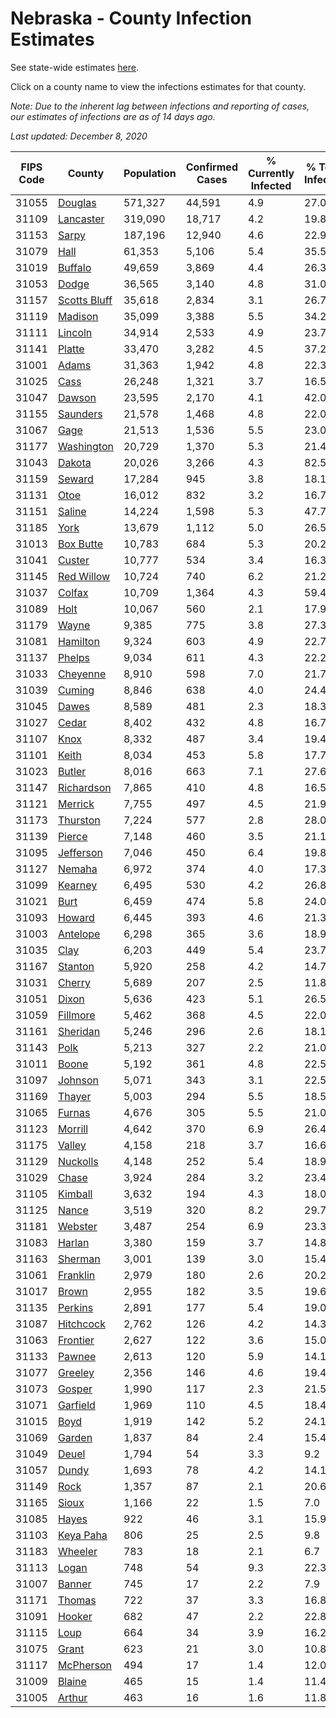 # Nebraska - County Infection Estimates

See state-wide estimates [here](/infections/us-ne).

Click on a county name to view the infections estimates for that county.

*Note: Due to the inherent lag between infections and reporting of cases, our estimates of infections are as of 14 days ago.*

*Last updated: December 8, 2020*

|   FIPS Code |                       County |   Population |   Confirmed Cases |   % Currently Infected |   % Total Infected |
|-------------|------------------------------|--------------|-------------------|------------------------|--------------------|
|       31055 |           [Douglas](douglas) |      571,327 |            44,591 |                    4.9 |               27.0 |
|       31109 |       [Lancaster](lancaster) |      319,090 |            18,717 |                    4.2 |               19.8 |
|       31153 |               [Sarpy](sarpy) |      187,196 |            12,940 |                    4.6 |               22.9 |
|       31079 |                 [Hall](hall) |       61,353 |             5,106 |                    5.4 |               35.5 |
|       31019 |           [Buffalo](buffalo) |       49,659 |             3,869 |                    4.4 |               26.3 |
|       31053 |               [Dodge](dodge) |       36,565 |             3,140 |                    4.8 |               31.0 |
|       31157 | [Scotts Bluff](scotts-bluff) |       35,618 |             2,834 |                    3.1 |               26.7 |
|       31119 |           [Madison](madison) |       35,099 |             3,388 |                    5.5 |               34.2 |
|       31111 |           [Lincoln](lincoln) |       34,914 |             2,533 |                    4.9 |               23.7 |
|       31141 |             [Platte](platte) |       33,470 |             3,282 |                    4.5 |               37.2 |
|       31001 |               [Adams](adams) |       31,363 |             1,942 |                    4.8 |               22.3 |
|       31025 |                 [Cass](cass) |       26,248 |             1,321 |                    3.7 |               16.5 |
|       31047 |             [Dawson](dawson) |       23,595 |             2,170 |                    4.1 |               42.0 |
|       31155 |         [Saunders](saunders) |       21,578 |             1,468 |                    4.8 |               22.0 |
|       31067 |                 [Gage](gage) |       21,513 |             1,536 |                    5.5 |               23.0 |
|       31177 |     [Washington](washington) |       20,729 |             1,370 |                    5.3 |               21.4 |
|       31043 |             [Dakota](dakota) |       20,026 |             3,266 |                    4.3 |               82.5 |
|       31159 |             [Seward](seward) |       17,284 |               945 |                    3.8 |               18.1 |
|       31131 |                 [Otoe](otoe) |       16,012 |               832 |                    3.2 |               16.7 |
|       31151 |             [Saline](saline) |       14,224 |             1,598 |                    5.3 |               47.7 |
|       31185 |                 [York](york) |       13,679 |             1,112 |                    5.0 |               26.5 |
|       31013 |       [Box Butte](box-butte) |       10,783 |               684 |                    5.3 |               20.2 |
|       31041 |             [Custer](custer) |       10,777 |               534 |                    3.4 |               16.3 |
|       31145 |     [Red Willow](red-willow) |       10,724 |               740 |                    6.2 |               21.2 |
|       31037 |             [Colfax](colfax) |       10,709 |             1,364 |                    4.3 |               59.4 |
|       31089 |                 [Holt](holt) |       10,067 |               560 |                    2.1 |               17.9 |
|       31179 |               [Wayne](wayne) |        9,385 |               775 |                    3.8 |               27.3 |
|       31081 |         [Hamilton](hamilton) |        9,324 |               603 |                    4.9 |               22.7 |
|       31137 |             [Phelps](phelps) |        9,034 |               611 |                    4.3 |               22.2 |
|       31033 |         [Cheyenne](cheyenne) |        8,910 |               598 |                    7.0 |               21.7 |
|       31039 |             [Cuming](cuming) |        8,846 |               638 |                    4.0 |               24.4 |
|       31045 |               [Dawes](dawes) |        8,589 |               481 |                    2.3 |               18.3 |
|       31027 |               [Cedar](cedar) |        8,402 |               432 |                    4.8 |               16.7 |
|       31107 |                 [Knox](knox) |        8,332 |               487 |                    3.4 |               19.4 |
|       31101 |               [Keith](keith) |        8,034 |               453 |                    5.8 |               17.7 |
|       31023 |             [Butler](butler) |        8,016 |               663 |                    7.1 |               27.6 |
|       31147 |     [Richardson](richardson) |        7,865 |               410 |                    4.8 |               16.5 |
|       31121 |           [Merrick](merrick) |        7,755 |               497 |                    4.5 |               21.9 |
|       31173 |         [Thurston](thurston) |        7,224 |               577 |                    2.8 |               28.0 |
|       31139 |             [Pierce](pierce) |        7,148 |               460 |                    3.5 |               21.1 |
|       31095 |       [Jefferson](jefferson) |        7,046 |               450 |                    6.4 |               19.8 |
|       31127 |             [Nemaha](nemaha) |        6,972 |               374 |                    4.0 |               17.3 |
|       31099 |           [Kearney](kearney) |        6,495 |               530 |                    4.2 |               26.8 |
|       31021 |                 [Burt](burt) |        6,459 |               474 |                    5.8 |               24.0 |
|       31093 |             [Howard](howard) |        6,445 |               393 |                    4.6 |               21.3 |
|       31003 |         [Antelope](antelope) |        6,298 |               365 |                    3.6 |               18.9 |
|       31035 |                 [Clay](clay) |        6,203 |               449 |                    5.4 |               23.7 |
|       31167 |           [Stanton](stanton) |        5,920 |               258 |                    4.2 |               14.7 |
|       31031 |             [Cherry](cherry) |        5,689 |               207 |                    2.5 |               11.8 |
|       31051 |               [Dixon](dixon) |        5,636 |               423 |                    5.1 |               26.5 |
|       31059 |         [Fillmore](fillmore) |        5,462 |               368 |                    4.5 |               22.0 |
|       31161 |         [Sheridan](sheridan) |        5,246 |               296 |                    2.6 |               18.1 |
|       31143 |                 [Polk](polk) |        5,213 |               327 |                    2.2 |               21.0 |
|       31011 |               [Boone](boone) |        5,192 |               361 |                    4.8 |               22.5 |
|       31097 |           [Johnson](johnson) |        5,071 |               343 |                    3.1 |               22.5 |
|       31169 |             [Thayer](thayer) |        5,003 |               294 |                    5.5 |               18.5 |
|       31065 |             [Furnas](furnas) |        4,676 |               305 |                    5.5 |               21.0 |
|       31123 |           [Morrill](morrill) |        4,642 |               370 |                    6.9 |               26.4 |
|       31175 |             [Valley](valley) |        4,158 |               218 |                    3.7 |               16.6 |
|       31129 |         [Nuckolls](nuckolls) |        4,148 |               252 |                    5.4 |               18.9 |
|       31029 |               [Chase](chase) |        3,924 |               284 |                    3.2 |               23.4 |
|       31105 |           [Kimball](kimball) |        3,632 |               194 |                    4.3 |               18.0 |
|       31125 |               [Nance](nance) |        3,519 |               320 |                    8.2 |               29.7 |
|       31181 |           [Webster](webster) |        3,487 |               254 |                    6.9 |               23.3 |
|       31083 |             [Harlan](harlan) |        3,380 |               159 |                    3.7 |               14.8 |
|       31163 |           [Sherman](sherman) |        3,001 |               139 |                    3.0 |               15.4 |
|       31061 |         [Franklin](franklin) |        2,979 |               180 |                    2.6 |               20.2 |
|       31017 |               [Brown](brown) |        2,955 |               182 |                    3.5 |               19.6 |
|       31135 |           [Perkins](perkins) |        2,891 |               177 |                    5.4 |               19.0 |
|       31087 |       [Hitchcock](hitchcock) |        2,762 |               126 |                    4.2 |               14.3 |
|       31063 |         [Frontier](frontier) |        2,627 |               122 |                    3.6 |               15.0 |
|       31133 |             [Pawnee](pawnee) |        2,613 |               120 |                    5.9 |               14.1 |
|       31077 |           [Greeley](greeley) |        2,356 |               146 |                    4.6 |               19.4 |
|       31073 |             [Gosper](gosper) |        1,990 |               117 |                    2.3 |               21.5 |
|       31071 |         [Garfield](garfield) |        1,969 |               110 |                    4.5 |               18.4 |
|       31015 |                 [Boyd](boyd) |        1,919 |               142 |                    5.2 |               24.1 |
|       31069 |             [Garden](garden) |        1,837 |                84 |                    2.4 |               15.4 |
|       31049 |               [Deuel](deuel) |        1,794 |                54 |                    3.3 |                9.2 |
|       31057 |               [Dundy](dundy) |        1,693 |                78 |                    4.2 |               14.1 |
|       31149 |                 [Rock](rock) |        1,357 |                87 |                    2.1 |               20.6 |
|       31165 |               [Sioux](sioux) |        1,166 |                22 |                    1.5 |                7.0 |
|       31085 |               [Hayes](hayes) |          922 |                46 |                    3.1 |               15.9 |
|       31103 |       [Keya Paha](keya-paha) |          806 |                25 |                    2.5 |                9.8 |
|       31183 |           [Wheeler](wheeler) |          783 |                18 |                    2.1 |                6.7 |
|       31113 |               [Logan](logan) |          748 |                54 |                    9.3 |               22.3 |
|       31007 |             [Banner](banner) |          745 |                17 |                    2.2 |                7.9 |
|       31171 |             [Thomas](thomas) |          722 |                37 |                    3.3 |               16.8 |
|       31091 |             [Hooker](hooker) |          682 |                47 |                    2.2 |               22.8 |
|       31115 |                 [Loup](loup) |          664 |                34 |                    3.9 |               16.2 |
|       31075 |               [Grant](grant) |          623 |                21 |                    3.0 |               10.8 |
|       31117 |       [McPherson](mcpherson) |          494 |                17 |                    1.4 |               12.0 |
|       31009 |             [Blaine](blaine) |          465 |                15 |                    1.4 |               11.4 |
|       31005 |             [Arthur](arthur) |          463 |                16 |                    1.6 |               11.8 |